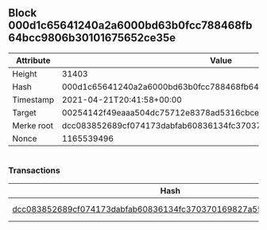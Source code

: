 ## Block 000d1c65641240a2a6000bd63b0fcc788468fb64bcc9806b30101675652ce35e

Attribute | Value
--- | ---
Height | 31403
Hash | 000d1c65641240a2a6000bd63b0fcc788468fb64bcc9806b30101675652ce35e
Timestamp | 2021-04-21T20:41:58+00:00
Target | 00254142f49eaaa504dc75712e8378ad5316cbcead634704b3734b6271167cc4
Merke root | dcc083852689cf074173dabfab60836134fc370370169827a552326206ce2467
Nonce | 1165539496

```

```

### Transactions

Hash | Amount
--- | ---
[dcc083852689cf074173dabfab60836134fc370370169827a552326206ce2467](dcc083852689cf074173dabfab60836134fc370370169827a552326206ce2467.md) | 10.00000000 SKEPTI 
